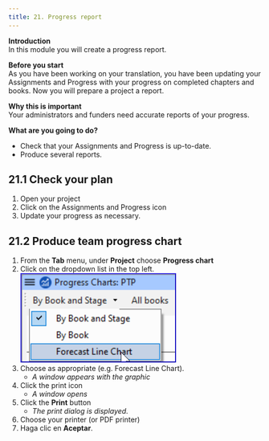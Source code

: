 ```yaml
---
title: 21. Progress report
---
```

**Introduction**  
In this module you will create a progress report.

**Before you start**  
As you have been working on your translation, you have been updating your Assignments and Progress with your progress on completed chapters and books. Now you will prepare a project a report.

**Why this is important**  
Your administrators and funders need accurate reports of your progress.

**What are you going to do?**
-  Check that your Assignments and Progress is up-to-date.
-  Produce several reports.

## 21.1 Check your plan
1.  Open your project
1.  Click on the Assignments and Progress icon
1.  Update your progress as necessary.


## 21.2 Produce team progress chart
1.  From the **Tab** menu, under **Project** choose **Progress chart**
1.  Click on the dropdown list in the top left.  
   ![wordml://116.png](../media/fa1d3248390ef13abbe36dce13dbd4ec.png)
1.  Choose as appropriate (e.g. Forecast Line Chart).
    -  *A window appears with the graphic*
1.  Click the print icon
    -  *A window opens*
1.  Click the **Print** button
    -  *The print dialog is displayed.*
1.  Choose your printer (or PDF printer)
1.  Haga clic en **Aceptar**.
